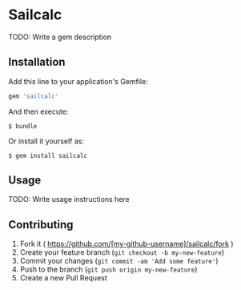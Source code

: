 # Sailcalc

TODO: Write a gem description

## Installation

Add this line to your application's Gemfile:

```ruby
gem 'sailcalc'
```

And then execute:

    $ bundle

Or install it yourself as:

    $ gem install sailcalc

## Usage

TODO: Write usage instructions here

## Contributing

1. Fork it ( https://github.com/[my-github-username]/sailcalc/fork )
2. Create your feature branch (`git checkout -b my-new-feature`)
3. Commit your changes (`git commit -am 'Add some feature'`)
4. Push to the branch (`git push origin my-new-feature`)
5. Create a new Pull Request
